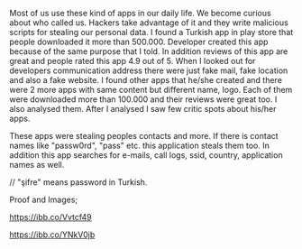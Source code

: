 Most of us use these kind of apps in our daily life. We become curious about who called us. Hackers take advantage of it and they write malicious scripts for stealing our personal data. I found a Turkish app in play store that people downloaded it more than 500.000. Developer created this app because of the same purpose that I told. In addition reviews of this app are great and people rated this app 4.9 out of 5. When I looked out for developers communication address there were just fake mail, fake location and also a fake website. I found other apps that he/she created and there were 2 more apps with same content but different name, logo. Each of them were downloaded more than 100.000 and their reviews were great too. I also analysed them. After I analysed I saw few critic spots about his/her apps.

These apps were stealing peoples contacts and more. If there is contact names like "passw0rd", "pass" etc. this application steals them too. In addition this app searches for e-mails, call logs, ssid, country, application names as well.

// "şifre" means password in Turkish.

Proof and Images;

https://ibb.co/Vvtcf49

https://ibb.co/YNkV0jb

